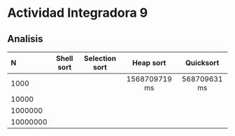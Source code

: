 ﻿# Actividad Integradora 9

## Analisis

|N|Shell sort| Selection sort|Heap sort| Quicksort|
| :--- | :---: | :---: | :---: | :---: |
|1000     |           |              | 1568709719 ms | 568709631 ms|
|10000    |           |              |         |         |
|1000000  |           |              |         |         |
|10000000 |           |              |         |         |
